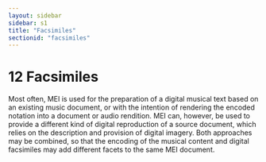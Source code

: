 ```yaml
---
layout: sidebar
sidebar: s1
title: "Facsimiles"
sectionid: "facsimiles"
---
```


<span class="div">
   
   <h1 id="facsimiles">
      <span class="headingNumber">12</span>
      <span class="head">Facsimiles</span>
   </h1>
   Most often, MEI is used for the preparation of a digital musical text based on an
   existing
   music document, or with the intention of rendering the encoded notation into a document
   or audio
   rendition. MEI can, however, be used to provide a different kind of digital reproduction
   of a
   source document, which relies on the description and provision of digital imagery.
   Both
   approaches may be combined, so that the encoding of the musical content and digital
   facsimiles
   may add different facets to the same MEI document.
   
   
   
</span>